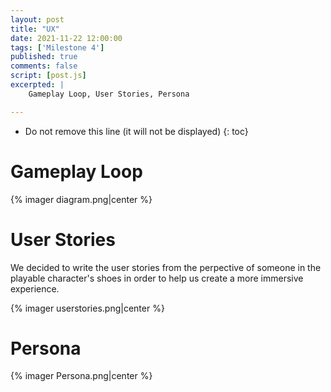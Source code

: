 ```yaml
---
layout: post
title: "UX"
date: 2021-11-22 12:00:00
tags: ['Milestone 4']
published: true
comments: false
script: [post.js]
excerpted: |
    Gameplay Loop, User Stories, Persona

---
```



* Do not remove this line (it will not be displayed)
{: toc}

# Gameplay Loop
{% imager diagram.png|center %}


# User Stories
We decided to write the user stories from the perpective of someone in the playable character's shoes in order to help us create a more immersive experience.

{% imager userstories.png|center %}

# Persona

{% imager Persona.png|center %}


